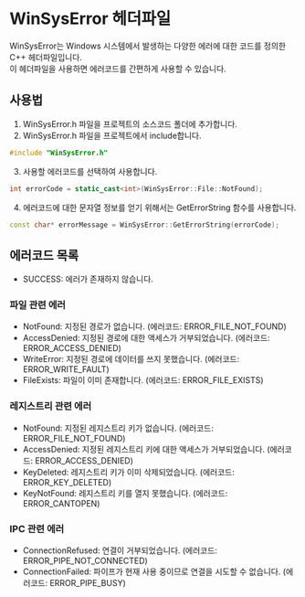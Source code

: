 # WinSysError 헤더파일
WinSysError는 Windows 시스템에서 발생하는 다양한 에러에 대한 코드를 정의한 C++ 헤더파일입니다.   
이 헤더파일을 사용하면 에러코드를 간편하게 사용할 수 있습니다.

## 사용법
1. WinSysError.h 파일을 프로젝트의 소스코드 폴더에 추가합니다.   
2. WinSysError.h 파일을 프로젝트에서 include합니다.   

```cpp
#include "WinSysError.h"
```
3. 사용할 에러코드를 선택하여 사용합니다.
```cpp
int errorCode = static_cast<int>(WinSysError::File::NotFound);
```

4. 에러코드에 대한 문자열 정보를 얻기 위해서는 GetErrorString 함수를 사용합니다.
```cpp
const char* errorMessage = WinSysError::GetErrorString(errorCode);
```
## 에러코드 목록
- SUCCESS: 에러가 존재하지 않습니다.

### 파일 관련 에러
- NotFound: 지정된 경로가 없습니다. (에러코드: ERROR_FILE_NOT_FOUND)
- AccessDenied: 지정된 경로에 대한 액세스가 거부되었습니다. (에러코드: ERROR_ACCESS_DENIED)
- WriteError: 지정된 경로에 데이터를 쓰지 못했습니다. (에러코드: ERROR_WRITE_FAULT)
- FileExists: 파일이 이미 존재합니다. (에러코드: ERROR_FILE_EXISTS)
### 레지스트리 관련 에러
- NotFound: 지정된 레지스트리 키가 없습니다. (에러코드: ERROR_FILE_NOT_FOUND)
- AccessDenied: 지정된 레지스트리 키에 대한 액세스가 거부되었습니다. (에러코드: ERROR_ACCESS_DENIED)
- KeyDeleted: 레지스트리 키가 이미 삭제되었습니다. (에러코드: ERROR_KEY_DELETED)
- KeyNotFound: 레지스트리 키를 열지 못했습니다. (에러코드: ERROR_CANTOPEN)
### IPC 관련 에러
- ConnectionRefused: 연결이 거부되었습니다. (에러코드: ERROR_PIPE_NOT_CONNECTED)
- ConnectionFailed: 파이프가 현재 사용 중이므로 연결을 시도할 수 없습니다. (에러코드: ERROR_PIPE_BUSY)